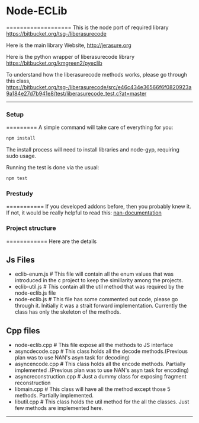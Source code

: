 # Node-ECLib
===================
This is the node port of required library
https://bitbucket.org/tsg-/liberasurecode

Here is the main library Website,
http://jerasure.org

Here is the python wrapper of liberasurecode library
https://bitbucket.org/kmgreen2/pyeclib

To understand how the liberasurecode methods works, please go through this
class,
https://bitbucket.org/tsg-/liberasurecode/src/e46c434e36566f6f0820923a9a184e27d7b941e8/test/liberasurecode_test.c?at=master

------------

### Setup
=========
A simple command will take care of everything for you:
```sh
npm install
```
The install process will need to install libraries and node-gyp, requiring
sudo usage.

Running the test is done via the usual:
```sh
npm test
```


### Prestudy
===========
If you developed addons before, then you probably knew it. If not, it would
be really helpful to read this:
[nan-documentation](https://github.com/iojs/nan)


### Project structure
============
Here are the details

## Js Files
* eclib-enum.js #
	This file will contain all the enum values that was introduced in the c project to keep the simillarity among the projects.
* eclib-util.js #
	This contain all the util method that was required by the node-eclib.js file
* node-eclib.js #
	This file has some commented out code, please go through it. Initially it was a strait forward implementation. Currently the class has only the skeleton of the methods.

## Cpp files
* node-eclib.cpp # This file expose all the methods to JS interface
* asyncdecode.cpp # This class holds all the decode methods.(Previous plan was to use NAN's asyn task for decoding)
* asyncencode.cpp # This class holds all the encode methods. Partially implemented .(Previous plan was to use NAN's asyn task for encoding)
* asyncreconstruction.cpp # Just a dummy class for exposing fragment reconstruction
* libmain.cpp # This class will have all the method except those 5 methods. Partially implemented.
* libutil.cpp # This class holds the util method for the all the classes. Just few methods are implemented here.

---------

